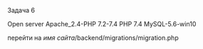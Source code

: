 Задача 6

Open server  Apache_2.4-PHP 7.2-7.4
PHP 7.4
MySQL-5.6-win10

перейти на *имя сайта*/backend/migrations/migration.php

